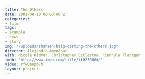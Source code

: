 ```yaml
---
title: The Others
date: 2001-08-10 00:00:00 Z
categories:
- film
tags:
- example
- news
- story
img: "/uploads/shaheen-baig-casting-the-others.jpg"
director: Alejandro Amenábar
with: Nicole Kidman, Christopher Eccleston, Fionnula Flanagan
imdb: "http://www.imdb.com/title/tt0230600/"
video: rfw0eopd7b
layout: project
---
```

